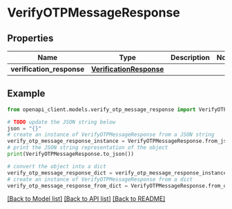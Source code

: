 # VerifyOTPMessageResponse


## Properties

Name | Type | Description | Notes
------------ | ------------- | ------------- | -------------
**verification_response** | [**VerificationResponse**](VerificationResponse.md) |  | 

## Example

```python
from openapi_client.models.verify_otp_message_response import VerifyOTPMessageResponse

# TODO update the JSON string below
json = "{}"
# create an instance of VerifyOTPMessageResponse from a JSON string
verify_otp_message_response_instance = VerifyOTPMessageResponse.from_json(json)
# print the JSON string representation of the object
print(VerifyOTPMessageResponse.to_json())

# convert the object into a dict
verify_otp_message_response_dict = verify_otp_message_response_instance.to_dict()
# create an instance of VerifyOTPMessageResponse from a dict
verify_otp_message_response_from_dict = VerifyOTPMessageResponse.from_dict(verify_otp_message_response_dict)
```
[[Back to Model list]](../README.md#documentation-for-models) [[Back to API list]](../README.md#documentation-for-api-endpoints) [[Back to README]](../README.md)


